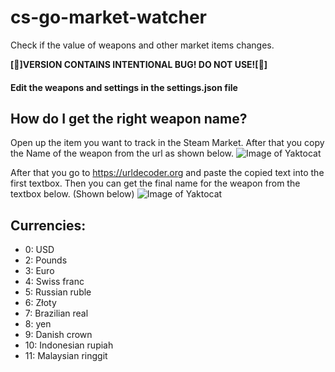 # cs-go-market-watcher
Check if the value of weapons and other market items changes.

**[&#x1F534;]VERSION CONTAINS INTENTIONAL BUG! DO NOT USE![&#x1F534;]**

#### Edit the weapons and settings in the settings.json file

## How do I get the right weapon name?
Open up the item you want to track in the Steam Market. After that you copy the Name of the weapon from the url as shown below.
![Image of Yaktocat](https://imgur.com/1z375YO.png)


After that you go to https://urldecoder.org and paste the copied text into the first textbox. Then you can get the final name for the weapon from the textbox below. (Shown below)
![Image of Yaktocat](https://imgur.com/nI5EnZR.png)

## Currencies:
-  0: USD
-  2: Pounds
-  3: Euro
-  4: Swiss franc
-  5: Russian ruble
-  6: Złoty
-  7: Brazilian real
-  8: yen
-  9: Danish crown
-  10: Indonesian rupiah
-  11: Malaysian ringgit
